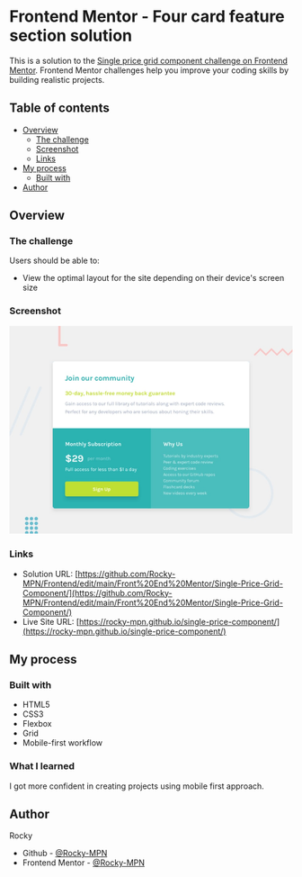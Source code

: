 # Frontend Mentor - Four card feature section solution

This is a solution to the [Single price grid component challenge on Frontend Mentor](https://www.frontendmentor.io/challenges/single-price-grid-component-5ce41129d0ff452fec5abbbc). Frontend Mentor challenges help you improve your coding skills by building realistic projects. 

## Table of contents

- [Overview](#overview)
  - [The challenge](#the-challenge)
  - [Screenshot](#screenshot)
  - [Links](#links)
- [My process](#my-process)
  - [Built with](#built-with)
- [Author](#author)

## Overview

### The challenge

Users should be able to:

- View the optimal layout for the site depending on their device's screen size

### Screenshot

![](design/desktop-preview.jpg)

### Links

- Solution URL: [https://github.com/Rocky-MPN/Frontend/edit/main/Front%20End%20Mentor/Single-Price-Grid-Component/](https://github.com/Rocky-MPN/Frontend/edit/main/Front%20End%20Mentor/Single-Price-Grid-Component/)
- Live Site URL: [https://rocky-mpn.github.io/single-price-component/](https://rocky-mpn.github.io/single-price-component/)

## My process

### Built with

- HTML5
- CSS3
- Flexbox
- Grid
- Mobile-first workflow


### What I learned

I got more confident in creating projects using mobile first approach.


## Author
Rocky

- Github - [@Rocky-MPN](https://github.com/Rocky-MPN)
- Frontend Mentor - [@Rocky-MPN](hhttps://www.frontendmentor.io/profile/Rocky-MPN)
